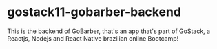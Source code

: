 # gostack11-gobarber-backend
This is the backend of GoBarber, that's an app that's part of GoStack, a Reactjs, Nodejs and  React Native brazilian online Bootcamp!
